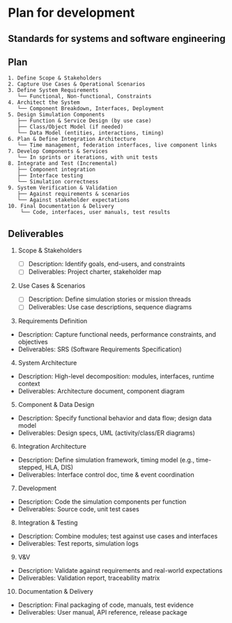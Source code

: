 # Plan for development

## Standards for systems and software engineering

## Plan

```
1. Define Scope & Stakeholders
2. Capture Use Cases & Operational Scenarios
3. Define System Requirements
   └── Functional, Non-functional, Constraints
4. Architect the System
   └── Component Breakdown, Interfaces, Deployment
5. Design Simulation Components
   ├── Function & Service Design (by use case)
   ├── Class/Object Model (if needed)
   └── Data Model (entities, interactions, timing)
6. Plan & Define Integration Architecture
   └── Time management, federation interfaces, live component links
7. Develop Components & Services
   └── In sprints or iterations, with unit tests
8. Integrate and Test (Incremental)
   ├── Component integration
   ├── Interface testing
   └── Simulation correctness
9. System Verification & Validation
   ├── Against requirements & scenarios
   └── Against stakeholder expectations
10. Final Documentation & Delivery
    └── Code, interfaces, user manuals, test results
```

## Deliverables

1. Scope & Stakeholders

    - [ ] Description: Identify goals, end-users, and constraints
    - [ ] Deliverables: Project charter, stakeholder map

2. Use Cases & Scenarios

    - [ ] Description: Define simulation stories or mission threads
    - [ ] Deliverables: Use case descriptions, sequence diagrams

3. Requirements Definition

- Description: Capture functional needs, performance constraints, and objectives
- Deliverables: SRS (Software Requirements Specification)

4. System Architecture

- Description: High-level decomposition: modules, interfaces, runtime context
- Deliverables: Architecture document, component diagram

5. Component & Data Design

- Description: Specify functional behavior and data flow; design data model
- Deliverables: Design specs, UML (activity/class/ER diagrams)

6. Integration Architecture

- Description: Define simulation framework, timing model (e.g., time-stepped, HLA, DIS)
- Deliverables: Interface control doc, time & event coordination

7. Development

- Description: Code the simulation components per function
- Deliverables: Source code, unit test cases

8. Integration & Testing

- Description: Combine modules; test against use cases and interfaces
- Deliverables: Test reports, simulation logs

9. V&V

- Description: Validate against requirements and real-world expectations
- Deliverables: Validation report, traceability matrix

10. Documentation & Delivery

- Description: Final packaging of code, manuals, test evidence
- Deliverables: User manual, API reference, release package


